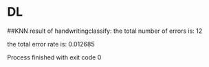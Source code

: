# DL
##KNN
result of handwritingclassify:
the total number of errors is: 12

the total error rate is: 0.012685

Process finished with exit code 0
